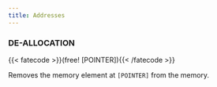 ```yaml
---
title: Addresses
---
```

### DE-ALLOCATION
{{< fatecode >}}(free! [POINTER]){{< /fatecode >}}

Removes the memory element at `[POINTER]` from the memory.
